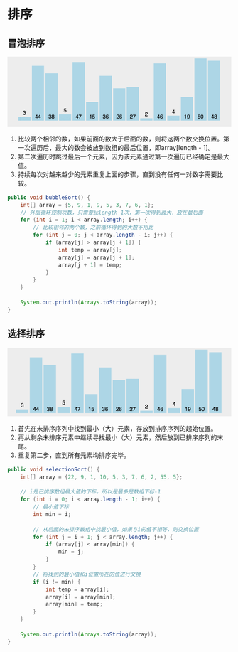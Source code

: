 # 排序

## 冒泡排序

![img](https://raw.githubusercontent.com/2587696775/Java-Notes-Pics/main/算法/冒泡排序.gif)

1.  比较两个相邻的数，如果前面的数大于后面的数，则将这两个数交换位置。第一次遍历后，最大的数会被放到数组的最后位置，即array[length - 1]。
2.  第二次遍历时跳过最后一个元素，因为该元素通过第一次遍历已经确定是最大值。
3.  持续每次对越来越少的元素重复上面的步骤，直到没有任何一对数字需要比较。

```java
public void bubbleSort() {
    int[] array = {5, 9, 1, 9, 5, 3, 7, 6, 1};
    // 外层循环控制次数，只需要比length-1次，第一次得到最大，放在最后面
    for (int i = 1; i < array.length; i++) {
        // 比较相邻的两个数，之前循环得到的大数不用比
        for (int j = 0; j < array.length - i; j++) {
            if (array[j] > array[j + 1]) {
                int temp = array[j];
                array[j] = array[j + 1];
                array[j + 1] = temp;
            }
        }
    }

    System.out.println(Arrays.toString(array));
}
```

## 选择排序

![](https://raw.githubusercontent.com/2587696775/Java-Notes-Pics/main/算法/选择排序.gif)

1.  首先在未排序序列中找到最小（大）元素，存放到排序序列的起始位置。
2.  再从剩余未排序元素中继续寻找最小（大）元素，然后放到已排序序列的末尾。
3.  重复第二步，直到所有元素均排序完毕。

```java
public void selectionSort() {
    int[] array = {22, 9, 1, 10, 5, 3, 7, 6, 2, 55, 5};

    // i是已排序数组最大值的下标，所以是最多是数组下标-1
    for (int i = 0; i < array.length - 1; i++) {
        // 最小值下标
        int min = i;

        // 从后面的未排序数组中找最小值，如果与i的值不相等，则交换位置
        for (int j = i + 1; j < array.length; j++) {
            if (array[j] < array[min]) {
                min = j;
            }
        }
        // 将找到的最小值和i位置所在的值进行交换
        if (i != min) {
            int temp = array[i];
            array[i] = array[min];
            array[min] = temp;
        }
    }

    System.out.println(Arrays.toString(array));
}
```